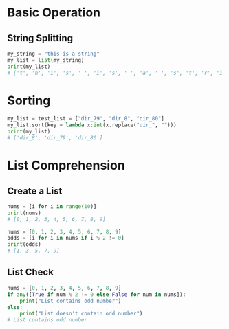 # Basic Operation

## String Splitting
```python
my_string = "this is a string"
my_list = list(my_string)
print(my_list)
# ['t', 'h', 'i', 's', ' ', 'i', 's', ' ', 'a', ' ', 's', 't', 'r', 'i', 'n', 'g']
```

# Sorting

```python
my_list = test_list = ["dir_79", "dir_8", "dir_80"]
my_list.sort(key = lambda x:int(x.replace("dir_", "")))
print(my_list)
# ['dir_8', 'dir_79', 'dir_80']
```

# List Comprehension

## Create a List
```python
nums = [i for i in range(10)]
print(nums)
# [0, 1, 2, 3, 4, 5, 6, 7, 8, 9]
```
```python
nums = [0, 1, 2, 3, 4, 5, 6, 7, 8, 9]
odds = [i for i in nums if i % 2 != 0]
print(odds)
# [1, 3, 5, 7, 9]
```

## List Check
```python
nums = [0, 1, 2, 3, 4, 5, 6, 7, 8, 9]
if any([True if num % 2 != 0 else False for num in nums]):
    print("List contains odd number")
else:
    print("List doesn't contain odd number")
# List contains odd number
```
